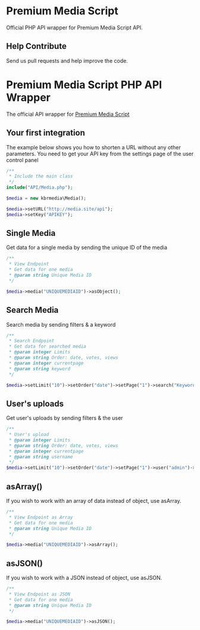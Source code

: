 Premium Media Script
========================
Official PHP API wrapper for Premium Media Script API.

## Help Contribute
Send us pull requests and help improve the code.

Premium Media Script PHP API Wrapper
==================

The official API wrapper for [Premium Media Script](https://gempixel.com/demo/media)

## Your first integration
The example below shows you how to shorten a URL without any other parameters. You need to get your API key from the settings page of the user control panel

```php
/**
 * Include the main class
 */
include("API/Media.php");

$media = new kbrmedia\Media();

$media->setURL("http://media.site/api");
$media->setKey("APIKEY");
```
## Single Media
Get data for a single media by sending the unique ID of the media

```php
/**
 * View Endpoint
 * Get data for one media
 * @param string Unique Media ID
 */

$media->media("UNIQUEMEDIAID")->asObject();
```
## Search Media
Search media by sending filters & a keyword

```php
/**
 * Search Endpoint
 * Get data for searched media
 * @param integer Limits
 * @param string Order: date, votes, views
 * @param integer currentpage
 * @param string keyword
 */

$media->setLimit("10")->setOrder("date")->setPage("1")->search("Keyword")->asObject();
```

## User's uploads
Get user's uploads by sending filters & the user 

```php
/**
 * User's upload
 * @param integer Limits
 * @param string Order: date, votes, views
 * @param integer currentpage
 * @param string username
 */
$media->setLimit("10")->setOrder("date")->setPage("1")->user("admin")->asObject();
```

## asArray()
If you wish to work with an array of data instead of object, use asArray.

```php
/**
 * View Endpoint as Array
 * Get data for one media
 * @param string Unique Media ID
 */

$media->media("UNIQUEMEDIAID")->asArray();
```


## asJSON()
If you wish to work with a JSON instead of object, use asJSON.

```php
/**
 * View Endpoint as JSON
 * Get data for one media
 * @param string Unique Media ID
 */

$media->media("UNIQUEMEDIAID")->asJSON();
```
